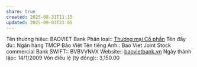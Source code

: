 ```yaml
---
share: true
created: 2025-08-31T11:15
updated: 2025-09-03T21:05
---
```

Tên thương hiệu:: BAOVIET Bank
Phân loại:: [Thương mại Cổ phần](Th%C6%B0%C6%A1ng%20m%E1%BA%A1i%20C%E1%BB%95%20ph%E1%BA%A7n.md)
Tên đầy đủ:: Ngân hàng TMCP Bảo Việt 
Tên tiếng Anh:: Bao Viet Joint Stock commercial Bank
SWIFT:: BVBVVNVX
Website:: [baovietbank.vn](baovietbank.vn)
Ngày thành lập:: 14/1/2009
Vốn điều lệ (tỷ đồng):: 3,150.00
